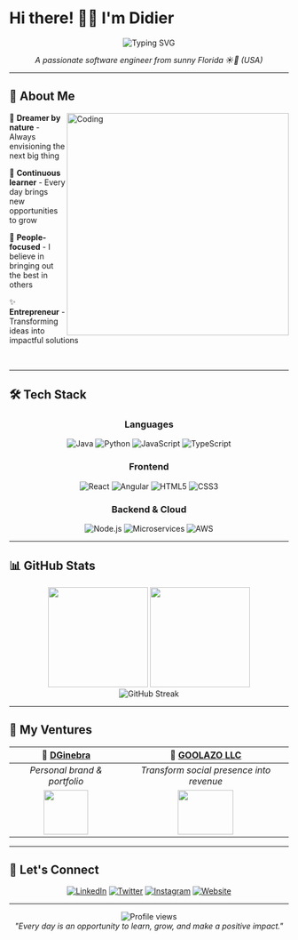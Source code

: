 # Hi there! 👋🏻 I'm Didier

<div align="center">
  <img src="https://readme-typing-svg.herokuapp.com?font=Fira+Code&size=30&duration=3000&pause=1000&color=2196F3&center=true&vCenter=true&width=600&lines=Software+Engineer;Full+Stack+Developer;Tech+Entrepreneur;Always+Learning+%26+Growing" alt="Typing SVG" />
</div>

<p align="center">
  <em>A passionate software engineer from sunny Florida ☀️🌴 (USA)</em>
</p>

---

## 🚀 About Me

<img align="right" alt="Coding" width="400" src="https://cdn.dribbble.com/users/2131993/screenshots/4948736/thoughtworks-gif_dribbble.gif">

🔭 **Dreamer by nature** - Always envisioning the next big thing

🌱 **Continuous learner** - Every day brings new opportunities to grow

👥 **People-focused** - I believe in bringing out the best in others

✨ **Entrepreneur** - Transforming ideas into impactful solutions

<br clear="right"/>

---

## 🛠️ Tech Stack

<div align="center">

### Languages
![Java](https://img.shields.io/badge/Java-ED8B00?style=for-the-badge&logo=openjdk&logoColor=white)
![Python](https://img.shields.io/badge/Python-3776AB?style=for-the-badge&logo=python&logoColor=white)
![JavaScript](https://img.shields.io/badge/JavaScript-F7DF1E?style=for-the-badge&logo=javascript&logoColor=black)
![TypeScript](https://img.shields.io/badge/TypeScript-007ACC?style=for-the-badge&logo=typescript&logoColor=white)

### Frontend
![React](https://img.shields.io/badge/React-20232A?style=for-the-badge&logo=react&logoColor=61DAFB)
![Angular](https://img.shields.io/badge/Angular-DD0031?style=for-the-badge&logo=angular&logoColor=white)
![HTML5](https://img.shields.io/badge/HTML5-E34F26?style=for-the-badge&logo=html5&logoColor=white)
![CSS3](https://img.shields.io/badge/CSS3-1572B6?style=for-the-badge&logo=css3&logoColor=white)

### Backend & Cloud
![Node.js](https://img.shields.io/badge/Node.js-43853D?style=for-the-badge&logo=node.js&logoColor=white)
![Microservices](https://img.shields.io/badge/Microservices-FF6B6B?style=for-the-badge&logo=microgenetics&logoColor=white)
![AWS](https://img.shields.io/badge/AWS-232F3E?style=for-the-badge&logo=amazon-aws&logoColor=white)

</div>

---

## 📊 GitHub Stats

<div align="center">
  <img height="180em" src="https://github-readme-stats.vercel.app/api?username=didorg&show_icons=true&theme=tokyonight&include_all_commits=true&count_private=true"/>
  <img height="180em" src="https://github-readme-stats.vercel.app/api/top-langs/?username=didorg&layout=compact&langs_count=8&theme=tokyonight"/>
</div>

<div align="center">
  <img src="https://github-readme-streak-stats.herokuapp.com/?user=didorg&theme=tokyonight" alt="GitHub Streak" />
</div>

---

## 🏢 My Ventures

<div align="center">

| 🌟 **[DGinebra](https://www.dginebra.com/)** | 🚀 **[GOOLAZO LLC](https://www.goolazo.com/)** |
|:---:|:---:|
| *Personal brand & portfolio* | *Transform social presence into revenue* |
| <a href="https://www.dginebra.com/"><img src="https://media.dginebra.com/logo_dg_7f473e09c4.svg" width="80" height="80"/></a> | <a href="https://www.goolazo.com/"><img src="https://media.dginebra.com/Logo_Goolazo_9de3057d25.svg" width="100" height="80"/></a> |

</div>

---

## 🤝 Let's Connect

<div align="center">

[![LinkedIn](https://img.shields.io/badge/LinkedIn-0077B5?style=for-the-badge&logo=linkedin&logoColor=white)](https://www.linkedin.com/in/didier-roque-ginebra/)
[![Twitter](https://img.shields.io/badge/Twitter-1DA1F2?style=for-the-badge&logo=twitter&logoColor=white)](https://twitter.com/DidierRoque)
[![Instagram](https://img.shields.io/badge/Instagram-E4405F?style=for-the-badge&logo=instagram&logoColor=white)](https://www.instagram.com/didier.roque/)
[![Website](https://img.shields.io/badge/Website-FF7139?style=for-the-badge&logo=Firefox-Browser&logoColor=white)](https://www.dginebra.com/contact)

</div>

---

<div align="center">
  <img src="https://komarev.com/ghpvc/?username=didorg&color=blueviolet&style=flat-square&label=Profile+Views" alt="Profile views" />
</div>

<div align="center">
  <em>"Every day is an opportunity to learn, grow, and make a positive impact."</em>
</div>
